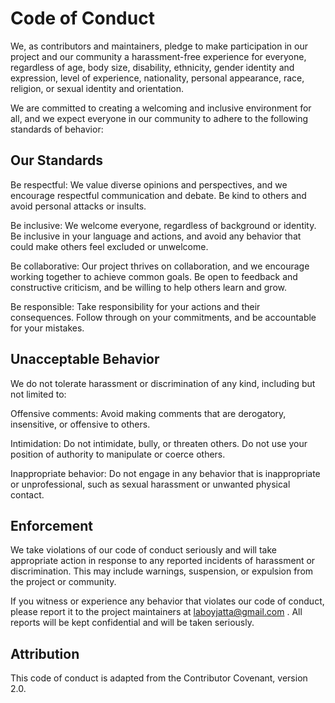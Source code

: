# Code of Conduct
We, as contributors and maintainers, pledge to make participation in our project and our community a harassment-free experience for everyone, regardless of age, body size, disability, ethnicity, gender identity and expression, level of experience, nationality, personal appearance, race, religion, or sexual identity and orientation.

We are committed to creating a welcoming and inclusive environment for all, and we expect everyone in our community to adhere to the following standards of behavior:

## Our Standards
Be respectful: We value diverse opinions and perspectives, and we encourage respectful communication and debate. Be kind to others and avoid personal attacks or insults.

Be inclusive: We welcome everyone, regardless of background or identity. Be inclusive in your language and actions, and avoid any behavior that could make others feel excluded or unwelcome.

Be collaborative: Our project thrives on collaboration, and we encourage working together to achieve common goals. Be open to feedback and constructive criticism, and be willing to help others learn and grow.

Be responsible: Take responsibility for your actions and their consequences. Follow through on your commitments, and be accountable for your mistakes.

## Unacceptable Behavior
We do not tolerate harassment or discrimination of any kind, including but not limited to:

Offensive comments: Avoid making comments that are derogatory, insensitive, or offensive to others.

Intimidation: Do not intimidate, bully, or threaten others. Do not use your position of authority to manipulate or coerce others.

Inappropriate behavior: Do not engage in any behavior that is inappropriate or unprofessional, such as sexual harassment or unwanted physical contact.

## Enforcement
We take violations of our code of conduct seriously and will take appropriate action in response to any reported incidents of harassment or discrimination. This may include warnings, suspension, or expulsion from the project or community.

If you witness or experience any behavior that violates our code of conduct, please report it to the project maintainers at laboyjatta@gmail.com . All reports will be kept confidential and will be taken seriously.

## Attribution
This code of conduct is adapted from the Contributor Covenant, version 2.0.
